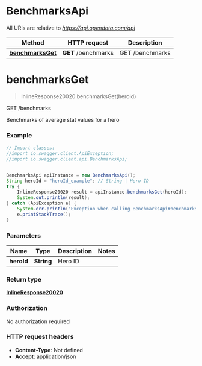 # BenchmarksApi

All URIs are relative to *https://api.opendota.com/api*

Method | HTTP request | Description
------------- | ------------- | -------------
[**benchmarksGet**](BenchmarksApi.md#benchmarksGet) | **GET** /benchmarks | GET /benchmarks


<a name="benchmarksGet"></a>
# **benchmarksGet**
> InlineResponse20020 benchmarksGet(heroId)

GET /benchmarks

Benchmarks of average stat values for a hero

### Example
```java
// Import classes:
//import io.swagger.client.ApiException;
//import io.swagger.client.api.BenchmarksApi;


BenchmarksApi apiInstance = new BenchmarksApi();
String heroId = "heroId_example"; // String | Hero ID
try {
    InlineResponse20020 result = apiInstance.benchmarksGet(heroId);
    System.out.println(result);
} catch (ApiException e) {
    System.err.println("Exception when calling BenchmarksApi#benchmarksGet");
    e.printStackTrace();
}
```

### Parameters

Name | Type | Description  | Notes
------------- | ------------- | ------------- | -------------
 **heroId** | **String**| Hero ID |

### Return type

[**InlineResponse20020**](InlineResponse20020.md)

### Authorization

No authorization required

### HTTP request headers

 - **Content-Type**: Not defined
 - **Accept**: application/json

